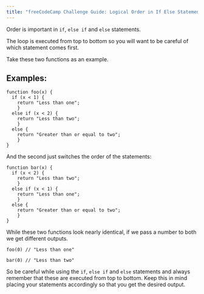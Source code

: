 ```yaml
---
title: "freeCodeCamp Challenge Guide: Logical Order in If Else Statements"
---
```


Order is important in `if`, `else if` and `else` statements.

The loop is executed from top to bottom so you will want to be careful of which statement comes first.

Take these two functions as an example.

## Examples:

    function foo(x) {
      if (x < 1) {
        return "Less than one";
        } 
      else if (x < 2) {
        return "Less than two";
        } 
      else {
        return "Greater than or equal to two";
        }
    }

And the second just switches the order of the statements:

    function bar(x) {
      if (x < 2) {
        return "Less than two";
        } 
      else if (x < 1) {
        return "Less than one";
        }
      else {
        return "Greater than or equal to two";
        }
    }

While these two functions look nearly identical, if we pass a number to both we get different outputs.

    foo(0) // "Less than one" 

    bar(0) // "Less than two"

So be careful while using the `if`, `else if` and `else` statements and always remember that these are executed from top to bottom. Keep this in mind placing your statements accordingly so that you get the desired output.
